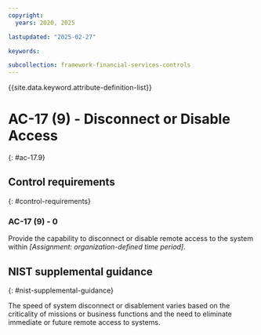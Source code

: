 ```yaml
---
copyright:
  years: 2020, 2025

lastupdated: "2025-02-27"

keywords:

subcollection: framework-financial-services-controls
---
```


{{site.data.keyword.attribute-definition-list}}

# AC-17 (9) -  Disconnect or Disable Access
{: #ac-17.9}

## Control requirements
{: #control-requirements}



### AC-17 (9) - 0


Provide the capability to disconnect or disable remote access to the system within _[Assignment: organization-defined time period]_.












## NIST supplemental guidance
{: #nist-supplemental-guidance}

The speed of system disconnect or disablement varies based on the criticality of missions or business functions and the need to eliminate immediate or future remote access to systems.
